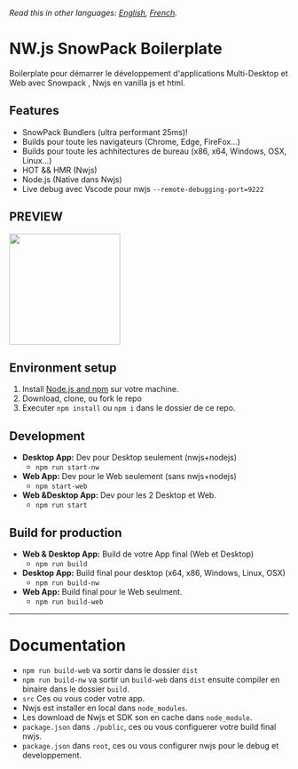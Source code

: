 _Read this in other languages: [English](README.md), [French](README.fr.md)._

# NW.js SnowPack Boilerplate

Boilerplate pour démarrer le développement d'applications Multi-Desktop et Web avec Snowpack , Nwjs en vanilla js et html.

## Features

- SnowPack Bundlers (ultra performant 25ms)!
- Builds pour toute les navigateurs (Chrome, Edge, FireFox...)
- Builds pour toute les achhitectures de bureau (x86, x64, Windows, OSX, Linux...)
- HOT && HMR (Nwjs)
- Node.js (Native dans Nwjs)
- Live debug avec Vscode pour nwjs `--remote-debugging-port=9222`

## PREVIEW

<img src="https://images2.imgbox.com/9f/65/7bK6BjzR_o.png" width="200" />

## Environment setup

1. Install [Node.js and npm](https://nodejs.org) sur votre machine.
2. Download, clone, ou fork le repo
3. Executer `npm install` ou `npm i` dans le dossier de ce repo.

## Development

- **Desktop App:** Dev pour Desktop seulement (nwjs+nodejs)
  - `npm run start-nw`
- **Web App:** Dev pour le Web seulement (sans nwjs+nodejs)
  - `npm start-web`
- **Web &Desktop App:** Dev pour les 2 Desktop et Web.
  - `npm run start`

## Build for production

- **Web & Desktop App:** Build de votre App final (Web et Desktop)
  - `npm run build`
- **Desktop App:** Build final pour desktop (x64, x86, Windows, Linux, OSX)
  - `npm run build-nw`
- **Web App:** Build final pour le Web seulment.
  - `npm run build-web`

---

# Documentation

- `npm run build-web` va sortir dans le dossier `dist`
- `npm run build-nw` va sortir un `build-web` dans `dist` ensuite compiler en binaire dans le dossier `build`.
- `src` Ces ou vous coder votre app.
- Nwjs est installer en local dans `node_modules`.
- Les download de Nwjs et SDK son en cache dans `node_module`.
- `package.json` dans `./public`, ces ou vous configuerer votre build final nwjs.
- `package.json` dans `root`, ces ou vous configurer nwjs pour le debug et developpement.
